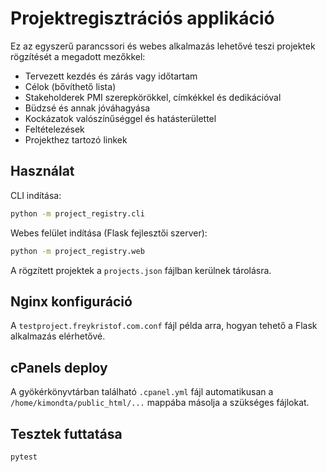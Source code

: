 # Projektregisztrációs applikáció

Ez az egyszerű parancssori és webes alkalmazás lehetővé teszi projektek rögzítését a megadott mezőkkel:

- Tervezett kezdés és zárás vagy időtartam
- Célok (bővíthető lista)
- Stakeholderek PMI szerepkörökkel, címkékkel és dedikációval
- Büdzsé és annak jóváhagyása
- Kockázatok valószínűséggel és hatásterülettel
- Feltételezések
- Projekthez tartozó linkek

## Használat

CLI indítása:

```bash
python -m project_registry.cli
```

Webes felület indítása (Flask fejlesztői szerver):

```bash
python -m project_registry.web
```

A rögzített projektek a `projects.json` fájlban kerülnek tárolásra.


## Nginx konfiguráció
A `testproject.freykristof.com.conf` fájl példa arra, hogyan tehető a Flask alkalmazás elérhetővé.

## cPanels deploy
A gyökérkönyvtárban található `.cpanel.yml` fájl automatikusan a `/home/kimondta/public_html/...` mappába másolja a szükséges fájlokat.


## Tesztek futtatása

```bash
pytest
```
